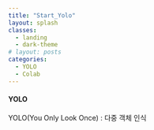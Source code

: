 ```yaml
---
title: "Start_Yolo"
layout: splash
classes:
  - landing
  - dark-theme
# layout: posts
categories:
  - YOLO
  - Colab
---
```


#### YOLO
YOLO(You Only Look Once) : 다중 객체 인식